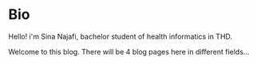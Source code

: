 # Bio

Hello! i'm Sina Najafi, bachelor student of health informatics in THD.

Welcome to this blog. There will be 4 blog pages here in different fields...
